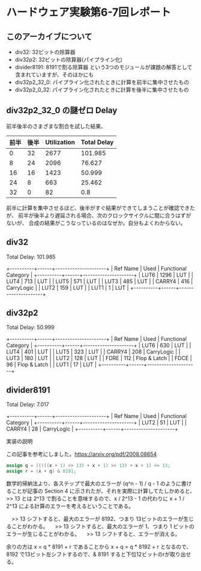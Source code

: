 # ハードウェア実験第6-7回レポート

## このアーカイブについて
- div32: 32ビットの除算器
- div32p2: 32ビットの除算器(パイプライン化)
- divider8191: 8191で割る除算器
という3つのモジュールが課題の解答として含まれていますが、そのほかにも
- div32p2_32_0: パイプライン化されたときに計算を前半に集中させたもの
- div32p2_0_32: パイプライン化されたときに計算を後半に集中させたもの

## div32p2_32_0 の謎ゼロ Delay

前半後半のさまざまな割合を試した結果、

| 前半 | 後半 | Utilization | Total Delay |
|------|------|-------------|-------------|
| 0    | 32   | 2677        | 101.985     |
| 8    | 24   | 2096        | 76.627    |
| 16   | 16   | 1423        | 50.999     |
| 24   | 8    | 663         | 25.462    |
| 32   | 0    | 82          | 0.8       |

前半に計算を集中させるほど、後半がすぐ結果ができてしまうことが確認できたが、
前半が後半より遅延される場合、次のクロックサイクルに間に合うはずがないが、
合成の結果がこうなっているのはなぜか。自分もよくわからない。

## div32
Total Delay: 101.985

+----------+------+---------------------+
| Ref Name | Used | Functional Category |
+----------+------+---------------------+
| LUT6     | 1296 |                 LUT |
| LUT4     |  713 |                 LUT |
| LUT5     |  571 |                 LUT |
| LUT3     |  485 |                 LUT |
| CARRY4   |  416 |          CarryLogic |
| LUT2     |  159 |                 LUT |
| LUT1     |    1 |                 LUT |
+----------+------+---------------------+

## div32p2 
Total Delay: 50.999

+----------+------+---------------------+
| Ref Name | Used | Functional Category |
+----------+------+---------------------+
| LUT6     |  630 |                 LUT |
| LUT4     |  401 |                 LUT |
| LUT5     |  323 |                 LUT |
| CARRY4   |  208 |          CarryLogic |
| LUT3     |  180 |                 LUT |
| LUT2     |  128 |                 LUT |
| FDRE     |  112 |        Flop & Latch |
| FDCE     |   96 |        Flop & Latch |
| LUT1     |   17 |                 LUT |
+----------+------+---------------------+

## divider8191
Total Delay: 7.017

+----------+------+---------------------+
| Ref Name | Used | Functional Category |
+----------+------+---------------------+
| LUT2     |   51 |                 LUT |
| CARRY4   |   28 |          CarryLogic |
+----------+------+---------------------+

実装の説明

この記事を参考にしました。https://arxiv.org/pdf/2008.08654

```verilog
assign q = (((((x + 1) >> 13) + x + 1) >> 13) + x + 1) >> 13;
assign r = (x + q) & 8191;
```

数学的帰納法より、各ステップで最大のエラーが (q^n - 1) / q - 1 のように書けることが記事の Section 4 に示されたが、それを実際に計算してたしかめると、>> 13 とは 2^13 で割ることを意味するので、x / 2^13 - 1 の代わりに x + 1 / 2^13 による計算のエラーを考えるということである。

　>> 13 シフトすると、最大のエラーが 8192、つまり 13ビットのエラーが生じることがわかる。
　>> 13 シフトすると、最大のエラーが 1、つまり 1 ビットのエラーが生じることがわかる。
　>> 13 シフトすると、エラーが消える。

余りの方は x = q * 8191 + r であることから
x + q = q * 8192 + r となるので、8192 で13ビット左シフトするので、& 8191 すると下位12ビットのrが取り出せる。
